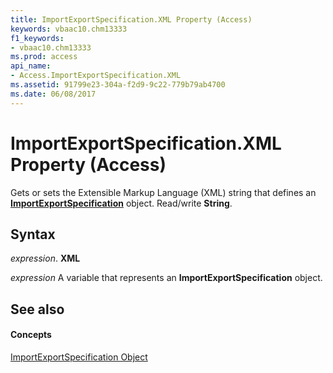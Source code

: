 ```yaml
---
title: ImportExportSpecification.XML Property (Access)
keywords: vbaac10.chm13333
f1_keywords:
- vbaac10.chm13333
ms.prod: access
api_name:
- Access.ImportExportSpecification.XML
ms.assetid: 91799e23-304a-f2d9-9c22-779b79ab4700
ms.date: 06/08/2017
---
```



# ImportExportSpecification.XML Property (Access)

Gets or sets the Extensible Markup Language (XML) string that defines an **[ImportExportSpecification](importexportspecification-object-access.md)** object. Read/write **String**.


## Syntax

 _expression_. **XML**

 _expression_ A variable that represents an **ImportExportSpecification** object.


## See also


#### Concepts


[ImportExportSpecification Object](importexportspecification-object-access.md)

